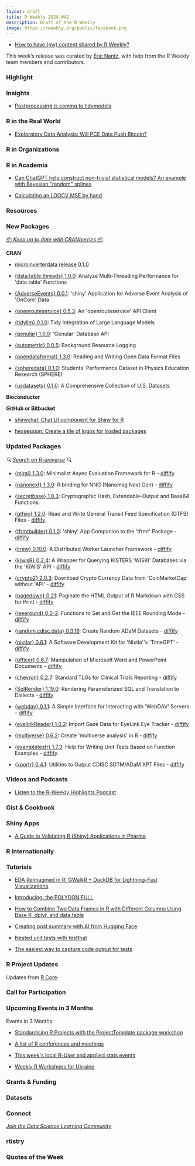 ```yaml
---
layout: draft
title: R Weekly 2024-W42
description: Draft of the R Weekly
image: https://rweekly.org/public/facebook.png
---
```



+ [How to have (my) content shared by R Weekly?](https://github.com/rweekly/rweekly.org#how-to-have-my-content-shared-by-r-weekly)

This week’s release was curated by [Eric Nantz](), with help from the R Weekly team members and contributors.



### Highlight



### Insights

+ [Postprocessing is coming to tidymodels](https://www.tidyverse.org/blog/2024/10/postprocessing-preview/)

### R in the Real World

+ [Exploratory Data Analysis: Will PCE Data Push Bitcoin?](https://datageeek.com/2024/10/07/exploratory-data-analysis-will-pce-data-push-bitcoin/)



### R in Organizations



### R in Academia

+ [Can ChatGPT help construct non-trivial statistical models? An example with Bayesian "random" splines](https://www.rdatagen.net/post/2024-10-08-can-chatgpt-help-construct-non-trivial-bayesian-models-with-cluster-specific-splines/)

+ [Calculating an LOOCV MSE by hand](https://freakonometrics.hypotheses.org/77662)


### Resources



### New Packages

<!-- <p class="added-hostname"><a href="https://rweekly.org/live" target="_blank" class="externalLink">📦 <i>Go Live for More New Pkgs</i> 📦</a></p> -->
<p class="added-hostname"><a href="https://dirk.eddelbuettel.com/cranberries/cran/new/" target="_blank" class="externalLink">📦 <i>Keep up to date wtih CRANberries</i> 📦</a></p>


**CRAN**

+ [microinverterdata release 0.1.0](https://camembr.github.io/microinverterdata/)

+ [{data.table.threads} 1.0.0](https://cran.r-project.org/package=data.table.threads): Analyze Multi-Threading Performance for 'data.table' Functions

+ [{AdverseEvents} 0.0.1](https://cran.r-project.org/package=AdverseEvents): 'shiny' Application for Adverse Event Analysis of 'OnCore' Data

+ [{openrouteservice} 0.5.3](https://cran.r-project.org/package=openrouteservice): An 'openrouteservice' API Client

+ [{tidyllm} 0.1.0](https://cran.r-project.org/package=tidyllm): Tidy Integration of Large Language Models

+ [{genular} 1.0.0](https://cran.r-project.org/package=genular): 'Genular' Database API

+ [{autometric} 0.0.5](https://cran.r-project.org/package=autometric): Background Resource Logging

+ [{opendataformat} 1.3.0](https://cran.r-project.org/package=opendataformat): Reading and Writing Open Data Format Files

+ [{spheredata} 0.1.0](https://cran.r-project.org/package=spheredata): Students' Performance Dataset in Physics Education Research (SPHERE)

+ [{usdatasets} 0.1.0](https://cran.r-project.org/package=usdatasets): A Comprehensive Collection of U.S. Datasets

**Bioconductor**

  




**GitHub or Bitbucket**

+ [shinychat: Chat UI component for Shiny for R](https://github.com/jcheng5/shinychat)

+ [hexsession: Create a tile of logos for loaded packages](https://github.com/luisDVA/hexsession/)

### Updated Packages

<i>🔍 [Search on R-universe](https://r-universe.dev/search/) 🔍</i>

+ [{mirai} 1.3.0](https://cran.r-project.org/package=mirai): Minimalist Async Evaluation Framework for R - [diffify](https://diffify.com/R/mirai)

+ [{nanonext} 1.3.0](https://cran.r-project.org/package=nanonext): R binding for NNG (Nanomsg Next Gen) - [diffify](https://diffify.com/R/nanonext)

+ [{secretbase} 1.0.3](https://cran.r-project.org/package=secretbase): Cryptographic Hash, Extendable-Output and Base64 Functions.

+ [{gtfsio} 1.2.0](https://cran.r-project.org/package=gtfsio): Read and Write General Transit Feed Specification (GTFS) Files - [diffify](https://diffify.com/R/gtfsio)

+ [{tfrmtbuilder} 0.1.0](https://cran.r-project.org/package=tfrmtbuilder): 'shiny' App Companion to the 'tfrmt' Package - [diffify](https://diffify.com/R/tfrmtbuilder)

+ [{crew} 0.10.0](https://cran.r-project.org/package=crew): A Distributed Worker Launcher Framework - [diffify](https://diffify.com/R/crew)

+ [{kiwisR} 0.2.4](https://cran.r-project.org/package=kiwisR): A Wrapper for Querying KISTERS 'WISKI' Databases via the 'KiWIS' API - [diffify](https://diffify.com/R/kiwisR)

+ [{crypto2} 2.0.3](https://cran.r-project.org/package=crypto2): Download Crypto Currency Data from 'CoinMarketCap' without 'API' - [diffify](https://diffify.com/R/crypto2)

+ [{pagedown} 0.21](https://cran.r-project.org/package=pagedown): Paginate the HTML Output of R Markdown with CSS for Print - [diffify](https://diffify.com/R/pagedown)

+ [{ieeeround} 0.2-2](https://cran.r-project.org/package=ieeeround): Functions to Set and Get the IEEE Rounding Mode - [diffify](https://diffify.com/R/ieeeround)

+ [{random.cdisc.data} 0.3.16](https://cran.r-project.org/package=random.cdisc.data): Create Random ADaM Datasets - [diffify](https://diffify.com/R/random.cdisc.data)

+ [{nixtlar} 0.6.1](https://cran.r-project.org/package=nixtlar): A Software Development Kit for 'Nixtla''s 'TimeGPT' - [diffify](https://diffify.com/R/nixtlar)

+ [{officer} 0.6.7](https://cran.r-project.org/package=officer): Manipulation of Microsoft Word and PowerPoint Documents - [diffify](https://diffify.com/R/officer)

+ [{chevron} 0.2.7](https://cran.r-project.org/package=chevron): Standard TLGs for Clinical Trials Reporting - [diffify](https://diffify.com/R/chevron)

+ [{SqlRender} 1.19.0](https://cran.r-project.org/package=SqlRender): Rendering Parameterized SQL and Translation to Dialects - [diffify](https://diffify.com/R/SqlRender)

+ [{webdav} 0.1.1](https://cran.r-project.org/package=webdav): A Simple Interface for Interacting with 'WebDAV' Servers - [diffify](https://diffify.com/R/webdav)

+ [{eyelinkReader} 1.0.2](https://cran.r-project.org/package=eyelinkReader): Import Gaze Data for EyeLink Eye Tracker - [diffify](https://diffify.com/R/eyelinkReader)

+ [{multiverse} 0.6.2](https://cran.r-project.org/package=multiverse): Create 'multiverse analysis' in R - [diffify](https://diffify.com/R/multiverse)

+ [{exampletestr} 1.7.3](https://cran.r-project.org/package=exampletestr): Help for Writing Unit Tests Based on Function Examples - [diffify](https://diffify.com/R/exampletestr)

+ [{xportr} 0.4.1](https://cran.r-project.org/package=xportr): Utilities to Output CDISC SDTM/ADaM XPT Files - [diffify](https://diffify.com/R/xportr)



### Videos and Podcasts

+ [Listen to the R-Weekly Highlights Podcast](https://serve.podhome.fm/r-weekly-highlights)


### Gist & Cookbook



### Shiny Apps

+ [A Guide to Validating R (Shiny) Applications in Pharma](https://www.appsilon.com/post/shiny-app-validation-pharma)


### R Internationally



### Tutorials
  
+ [EDA Reimagined in R: GWalkR + DuckDB for Lightning-Fast Visualizations](https://medium.com/@bruceyu0416/eda-reimagined-in-r-gwalkr-duckdb-for-lightning-fast-visualizations-05b011e8ae39)

+ [Introducing: the POLYGON FULL](https://www.r-spatial.org//r/2024/10/11/polygonfull.html)

+ [How to Combine Two Data Frames in R with Different Columns Using Base R, dplyr, and data.table](https://www.spsanderson.com/steveondata/posts/2024-10-10/)

+ [Creating post summary with AI from Hugging Face](https://drmowinckels.io/blog/2024/ai-blog-summary/)

+ [Nested unit tests with testthat](https://rpahl.github.io/r-some-blog/posts/2024-10-07-nested-unit-tests-with-testthat)

+ [The easiest way to capture code output for tests](https://jakubsobolewski.substack.com/p/the-easiest-way-to-capture-code-output)

<!--<div class="post-more-begin></div><div class="post-more-end"></div>-->

### R Project Updates

Updates from [R Core](http://developer.r-project.org/blosxom.cgi/R-devel/NEWS):

### Call for Participation

### Upcoming Events in 3 Months

Events in 3 Months:

+ [Standardising R Projects with the ProjectTemplate package workshop](https://r-posts.com/standardising-r-projects-with-the-projecttemplate-package-workshop/)

+ [A list of R conferences and meetings](https://jumpingrivers.github.io/meetingsR/events.html)

+ [This week's local R-User and applied stats events](https://community.rstudio.com/c/irl)

+ [Weekly R Workshops for Ukraine](https://sites.google.com/view/dariia-mykhailyshyna/main/r-workshops-for-ukraine)

### Grants & Funding


### Datasets


### Connect

<i>[Join the Data Science Learning Community](https://DSLC.io/)</i>

### rtistry


### Quotes of the Week
